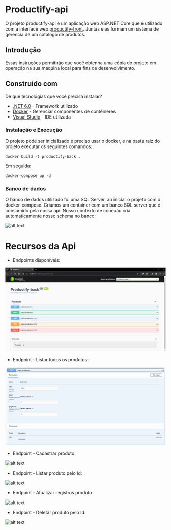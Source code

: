 ﻿# Productify-api

O projeto productify-api é um aplicação web ASP.NET Core que é utilizado com a interface web  [productify-front](https://github.com/vinancius/Productify-front). Juntas elas formam um sistema de gerencia de um catálogo de produtos.

## Introdução

Essas instruções permitirão que você obtenha uma cópia do projeto em operação na sua máquina local para fins de desenvolvimento.

## Construído com

De que tecnológias que você precisa instalar?

* [.NET 6.0](https://dotnet.microsoft.com/pt-br/download/dotnet/6.0) - Framework utilizado
* [Docker](https://angular.io/quick-start) - Gerenciar componentes de contêineres
* [Visual Studio](https://visualstudio.microsoft.com/pt-br/) - IDE utilizada

### Instalação e Execução

O projeto pode ser inicializado é preciso usar o docker, e na pasta raiz do projeto executar os seguintes comandos:

```
docker build -t productify-back .
```

Em seguida:

```
docker-compose up -d 
```

### Banco de dados
O banco de dados utilizado foi uma SQL Server, ao iniciar o projeto com o docker-compose. 
Criamos um container com um banco SQL server que é consumido pela nossa api. Nosso contexto de conexão
cria automaticamente nosso schema no banco:

![alt text](./prints/image-7.png)

# Recursos da Api

* Endpoints disponíveis:

![alt text](./prints/image1.png)

* Endpoint - Listar todos os produtos:

![alt text](./prints/image2.png)

* Endpoint - Cadastrar produto:

![alt text](./prints/image-3.png)

* Endpoint - Listar produto pelo Id:

![alt text](./prints/image-4.png)

* Endpoint - Atualizar registros produto

![alt text](./prints/image-5.png)

* Endpoint - Deletar produto pelo Id:

![alt text](./prints/image-6.png)